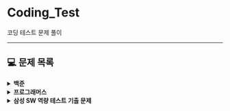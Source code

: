# Coding_Test
코딩 테스트 문제 풀이

---
## **💻 문제 목록**

<details markdown="1">
<summary><strong>백준</strong></summary>

|번호|제목|URL|소스코드|
|:---:|:---:|:---:|:---:|
|1000|A+B|https://www.acmicpc.net/problem/1000||
|1001| | | |
|1008| | | |
|1931| | | |
|2557| | | |
|2875| | | |
|10171| | | |
|10172| | | |
|10430| | | |
|10718| | | |
|10869| | | |
|10998| | | |
|11047| | | |
|11399| | | |
</details>

<details markdown="1">
<summary><strong>프로그래머스</strong></summary>

|번호|제목|URL|소스코드|
|:---:|:---:|:---:|:---:|
| | | | |
</details> 

<details markdown="1">
<summary><strong>삼성 SW 역량 테스트 기출 문제</strong></summary>

|번호|제목|URL|소스코드|
|:---:|:---:|:---:|:---:|
| | | | |
</details> 